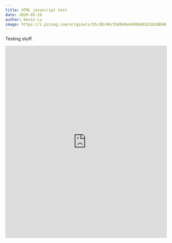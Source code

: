 ```yaml
---
title: HTML javascript test
date: 2020-05-20
author: Kevin Lu
image: https://i.pinimg.com/originals/55/d8/40/55d840e6498b80521b106b0646247cb6.jpg
---
```


Testing stuff.

<style>
  #myCanvas {
    border:1px solid #000000;
  }
</style>

<iframe src="https://www.colorsandcode.com" scrolling="no" width="100%" height="600" style="border:1px solid lightgrey;"></iframe>
